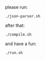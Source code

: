 please run:

```
./json-parser.sh
```

after that:

```
./compile.sh
```

and have a fun:

```
./run.sh
```
